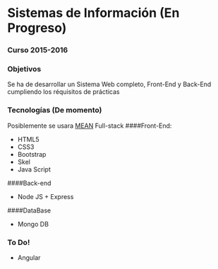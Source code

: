 # Sistemas de Información (En Progreso)
### Curso 2015-2016

### Objetivos
Se ha de desarrollar un Sistema Web completo, Front-End y Back-End cumpliendo los réquisitos de prácticas 
### Tecnologías (De momento)
Posiblemente se usara [MEAN](http://mean.io/#!/) Full-stack 
####Front-End:
 * HTML5
 * CSS3
 * Bootstrap
 * Skel
 * Java Script
 
####Back-end
* Node JS + Express

####DataBase
* Mongo DB

### To Do!
* Angular




